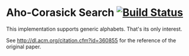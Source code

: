 Aho-Corasick Search [![Build Status](https://travis-ci.org/m09/aho-corasick.svg?branch=master)](https://travis-ci.org/m09/aho-corasick)
===

This implementation supports generic alphabets. That's its only
interest.

See http://dl.acm.org/citation.cfm?id=360855 for the reference of the
original paper.
